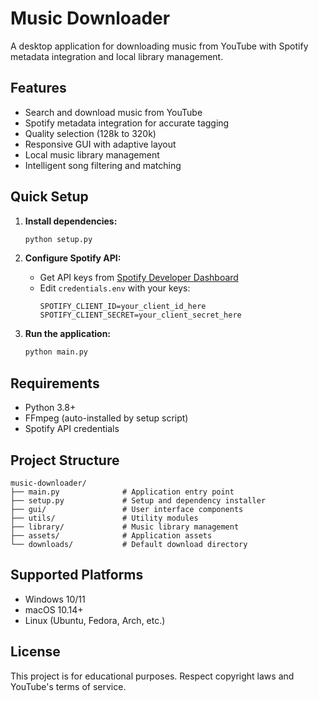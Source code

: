 # Music Downloader

A desktop application for downloading music from YouTube with Spotify metadata integration and local library management.

## Features

- Search and download music from YouTube
- Spotify metadata integration for accurate tagging
- Quality selection (128k to 320k)
- Responsive GUI with adaptive layout
- Local music library management
- Intelligent song filtering and matching

## Quick Setup

1. **Install dependencies:**
   ```bash
   python setup.py
   ```

2. **Configure Spotify API:**
   - Get API keys from [Spotify Developer Dashboard](https://developer.spotify.com/dashboard)
   - Edit `credentials.env` with your keys:
     ```
     SPOTIFY_CLIENT_ID=your_client_id_here
     SPOTIFY_CLIENT_SECRET=your_client_secret_here
     ```

3. **Run the application:**
   ```bash
   python main.py
   ```

## Requirements

- Python 3.8+
- FFmpeg (auto-installed by setup script)
- Spotify API credentials

## Project Structure

```
music-downloader/
├── main.py              # Application entry point
├── setup.py             # Setup and dependency installer
├── gui/                 # User interface components
├── utils/               # Utility modules
├── library/             # Music library management
├── assets/              # Application assets
└── downloads/           # Default download directory
```

## Supported Platforms

- Windows 10/11
- macOS 10.14+
- Linux (Ubuntu, Fedora, Arch, etc.)

## License

This project is for educational purposes. Respect copyright laws and YouTube's terms of service.